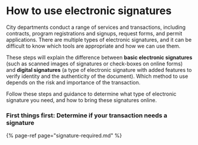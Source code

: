# How to use electronic signatures

City departments conduct a range of services and transactions, including contracts, program registrations and signups, request forms, and permit applications. There are multiple types of electronic signatures, and it can be difficult to know which tools are appropriate and how we can use them. 

These steps will explain the difference between **basic electronic signatures** \(such as scanned images of signatures or check-boxes on online forms\) and **digital signatures** \(a type of electronic signature with added features to verify identity and the authenticity of the document\). Which method to use depends on the risk and importance of the transaction. 

Follow these steps and guidance to determine what type of electronic signature you need, and how to bring these signatures online.

### First things first: Determine if your transaction needs a signature

{% page-ref page="signature-required.md" %}



